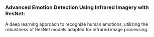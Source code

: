 ### Advanced Emotion Detection Using Infrared Imagery with ResNet:
A deep learning approach to recognize human emotions, utilizing the robustness of ResNet models adapted for infrared image processing.
